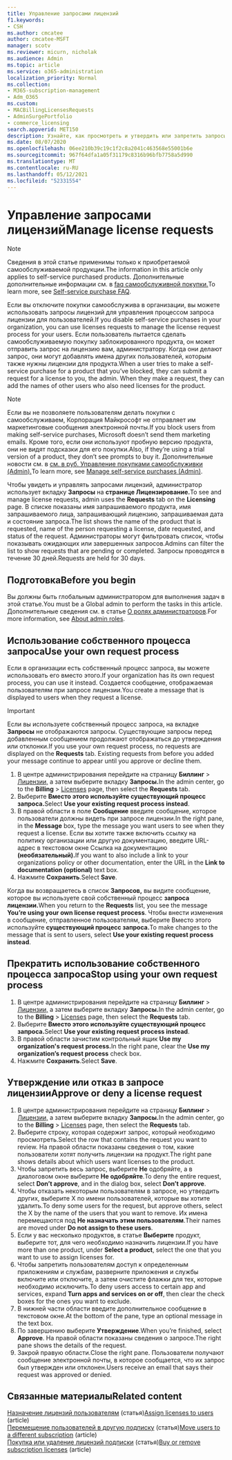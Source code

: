```yaml
---
title: Управление запросами лицензий
f1.keywords:
- CSH
ms.author: cmcatee
author: cmcatee-MSFT
manager: scotv
ms.reviewer: micurn, nicholak
ms.audience: Admin
ms.topic: article
ms.service: o365-administration
localization_priority: Normal
ms.collection:
- M365-subscription-management
- Adm_O365
ms.custom:
- MACBillingLicensesRequests
- AdminSurgePortfolio
- commerce_licensing
search.appverid: MET150
description: Узнайте, как просмотреть и утвердить или запретить запросы лицензий от пользователей для Microsoft 365 подписки для бизнеса.
ms.date: 08/07/2020
ms.openlocfilehash: 06ee210b39c19c1f2c8a2041c463568e55001b6e
ms.sourcegitcommit: 967f64dfa1a05f31179c8316b96bfb7758a5d990
ms.translationtype: MT
ms.contentlocale: ru-RU
ms.lasthandoff: 05/12/2021
ms.locfileid: "52331554"
---
```

# <a name="manage-license-requests"></a><span data-ttu-id="2f90d-103">Управление запросами лицензий</span><span class="sxs-lookup"><span data-stu-id="2f90d-103">Manage license requests</span></span>

> [!NOTE]
> <span data-ttu-id="2f90d-104">Сведения в этой статье применимы только к приобретаемой самообслуживаемой продукции.</span><span class="sxs-lookup"><span data-stu-id="2f90d-104">The information in this article only applies to self-service purchased products.</span></span> <span data-ttu-id="2f90d-105">Дополнительные дополнительные информации см. в [faq самообслуживной покупки.](../subscriptions/self-service-purchase-faq.md)</span><span class="sxs-lookup"><span data-stu-id="2f90d-105">To learn more, see [Self-service purchase FAQ](../subscriptions/self-service-purchase-faq.md).</span></span>

<span data-ttu-id="2f90d-106">Если вы отключите покупки самообслужива в организации, вы можете использовать запросы лицензий для управления процессом запроса лицензии для пользователей.</span><span class="sxs-lookup"><span data-stu-id="2f90d-106">If you disable self-service purchases in your organization, you can use licenses requests to manage the license request process for your users.</span></span> <span data-ttu-id="2f90d-107">Если пользователь пытается сделать самообслуживаемую покупку заблокированного продукта, он может отправить запрос на лицензию вам, администратору. Когда они делают запрос, они могут добавлять имена других пользователей, которым также нужны лицензии для продукта.</span><span class="sxs-lookup"><span data-stu-id="2f90d-107">When a user tries to make a self-service purchase for a product that you’ve blocked, they can submit a request for a license to you, the admin. When they make a request, they can add the names of other users who also need licenses for the product.</span></span>

> [!NOTE]
> <span data-ttu-id="2f90d-108">Если вы не позволяете пользователям делать покупки с самообслуживаем, Корпорация Майкрософт не отправляет им маркетинговые сообщения электронной почты.</span><span class="sxs-lookup"><span data-stu-id="2f90d-108">If you block users from making self-service purchases, Microsoft doesn’t send them marketing emails.</span></span> <span data-ttu-id="2f90d-109">Кроме того, если они используют пробную версию продукта, они не видят подсказки для его покупки.</span><span class="sxs-lookup"><span data-stu-id="2f90d-109">Also, if they’re using a trial version of a product, they don’t see prompts to buy it.</span></span> <span data-ttu-id="2f90d-110">Дополнительные новости см. в [см. в руб. Управление покупками самообслуживки (Admin).](../subscriptions/manage-self-service-purchases-admins.md)</span><span class="sxs-lookup"><span data-stu-id="2f90d-110">To learn more, see [Manage self-service purchases (Admin)](../subscriptions/manage-self-service-purchases-admins.md).</span></span>

<span data-ttu-id="2f90d-111">Чтобы увидеть и управлять запросами лицензий, администратор использует вкладку **Запросы** на **странице Лицензирование.**</span><span class="sxs-lookup"><span data-stu-id="2f90d-111">To see and manage license requests, admin uses the **Requests** tab on the **Licensing** page.</span></span> <span data-ttu-id="2f90d-112">В списке показаны имя запрашиваемого продукта, имя запрашиваемого лица, запрашивающий лицензию, запрашиваемая дата и состояние запроса.</span><span class="sxs-lookup"><span data-stu-id="2f90d-112">The list shows the name of the product that is requested, name of the person requesting a license, date requested, and status of the request.</span></span> <span data-ttu-id="2f90d-113">Администраторы могут фильтровать список, чтобы показывать ожидающих или завершенных запросов.</span><span class="sxs-lookup"><span data-stu-id="2f90d-113">Admins can filter the list to show requests that are pending or completed.</span></span> <span data-ttu-id="2f90d-114">Запросы проводятся в течение 30 дней.</span><span class="sxs-lookup"><span data-stu-id="2f90d-114">Requests are held for 30 days.</span></span>

## <a name="before-you-begin"></a><span data-ttu-id="2f90d-115">Подготовка</span><span class="sxs-lookup"><span data-stu-id="2f90d-115">Before you begin</span></span>

<span data-ttu-id="2f90d-116">Вы должны быть глобальным администратором для выполнения задач в этой статье.</span><span class="sxs-lookup"><span data-stu-id="2f90d-116">You must be a Global admin to perform the tasks in this article.</span></span> <span data-ttu-id="2f90d-117">Дополнительные сведения см. в статье [О ролях администраторов](../../admin/add-users/about-admin-roles.md).</span><span class="sxs-lookup"><span data-stu-id="2f90d-117">For more information, see [About admin roles](../../admin/add-users/about-admin-roles.md).</span></span>

## <a name="use-your-own-request-process"></a><span data-ttu-id="2f90d-118">Использование собственного процесса запроса</span><span class="sxs-lookup"><span data-stu-id="2f90d-118">Use your own request process</span></span>

<span data-ttu-id="2f90d-119">Если в организации есть собственный процесс запроса, вы можете использовать его вместо этого.</span><span class="sxs-lookup"><span data-stu-id="2f90d-119">If your organization has its own request process, you can use it instead.</span></span> <span data-ttu-id="2f90d-120">Создается сообщение, отображаемая пользователям при запросе лицензии.</span><span class="sxs-lookup"><span data-stu-id="2f90d-120">You create a message that is displayed to users when they request a license.</span></span>

> [!IMPORTANT]
> <span data-ttu-id="2f90d-121">Если вы используете собственный процесс запроса, на вкладке **Запросы** не отображаются запросы. Существующие запросы перед добавленным сообщением продолжают отображаться до утверждения или отклонки.</span><span class="sxs-lookup"><span data-stu-id="2f90d-121">If you use your own request process, no requests are displayed on the **Requests** tab. Existing requests from before you added your message continue to appear until you approve or decline them.</span></span>

1. <span data-ttu-id="2f90d-122">В центре администрирования перейдите на страницу **Биллинг**  >  <a href="https://go.microsoft.com/fwlink/p/?linkid=842264" target="_blank">Лицензии,</a> а затем выберите вкладку **Запросы.**</span><span class="sxs-lookup"><span data-stu-id="2f90d-122">In the admin center, go to the **Billing** > <a href="https://go.microsoft.com/fwlink/p/?linkid=842264" target="_blank">Licenses</a> page, then select the **Requests** tab.</span></span>
2. <span data-ttu-id="2f90d-123">Выберите **Вместо этого используйте существующий процесс запроса.**</span><span class="sxs-lookup"><span data-stu-id="2f90d-123">Select **Use your existing request process instead**.</span></span>
3. <span data-ttu-id="2f90d-124">В правой области в поле **Сообщение** введите сообщение, которое пользователи должны видеть при запросе лицензии.</span><span class="sxs-lookup"><span data-stu-id="2f90d-124">In the right pane, in the **Message** box, type the message you want users to see when they request a license.</span></span> <span data-ttu-id="2f90d-125">Если вы хотите также включить ссылку на политику организации или другую документацию, введите URL-адрес в текстовом окне Ссылка на документацию **(необязательный).**</span><span class="sxs-lookup"><span data-stu-id="2f90d-125">If you want to also include a link to your organizations policy or other documentation, enter the URL in the **Link to documentation (optional)** text box.</span></span>
4. <span data-ttu-id="2f90d-126">Нажмите **Сохранить**.</span><span class="sxs-lookup"><span data-stu-id="2f90d-126">Select **Save**.</span></span>

<span data-ttu-id="2f90d-127">Когда вы возвращаетесь в список **Запросов,** вы видите сообщение, которое вы используете свой собственный процесс **запроса лицензии.**</span><span class="sxs-lookup"><span data-stu-id="2f90d-127">When you return to the **Requests** list, you see the message **You’re using your own license request process**.</span></span> <span data-ttu-id="2f90d-128">Чтобы внести изменения в сообщение, отправленное пользователям, выберите Вместо этого используйте **существующий процесс запроса.**</span><span class="sxs-lookup"><span data-stu-id="2f90d-128">To make changes to the message that is sent to users, select **Use your existing request process instead**.</span></span>

## <a name="stop-using-your-own-request-process"></a><span data-ttu-id="2f90d-129">Прекратить использование собственного процесса запроса</span><span class="sxs-lookup"><span data-stu-id="2f90d-129">Stop using your own request process</span></span>

1. <span data-ttu-id="2f90d-130">В центре администрирования перейдите на страницу **Биллинг**  >  <a href="https://go.microsoft.com/fwlink/p/?linkid=842264" target="_blank">Лицензии,</a> а затем выберите вкладку **Запросы.**</span><span class="sxs-lookup"><span data-stu-id="2f90d-130">In the admin center, go to the **Billing** > <a href="https://go.microsoft.com/fwlink/p/?linkid=842264" target="_blank">Licenses</a> page, then select the **Requests** tab.</span></span>
2. <span data-ttu-id="2f90d-131">Выберите **Вместо этого используйте существующий процесс запроса.**</span><span class="sxs-lookup"><span data-stu-id="2f90d-131">Select **Use your existing request process instead**.</span></span>
3. <span data-ttu-id="2f90d-132">В правой области зачистим контрольный ящик **Use my organization's request process.**</span><span class="sxs-lookup"><span data-stu-id="2f90d-132">In the right pane, clear the **Use my organization’s request process** check box.</span></span>
4. <span data-ttu-id="2f90d-133">Нажмите **Сохранить**.</span><span class="sxs-lookup"><span data-stu-id="2f90d-133">Select **Save**.</span></span>

## <a name="approve-or-deny-a-license-request"></a><span data-ttu-id="2f90d-134">Утверждение или отказ в запросе лицензии</span><span class="sxs-lookup"><span data-stu-id="2f90d-134">Approve or deny a license request</span></span>

1. <span data-ttu-id="2f90d-135">В центре администрирования перейдите на страницу **Биллинг**  >  <a href="https://go.microsoft.com/fwlink/p/?linkid=842264" target="_blank">Лицензии,</a> а затем выберите вкладку **Запросы.**</span><span class="sxs-lookup"><span data-stu-id="2f90d-135">In the admin center, go to the **Billing** > <a href="https://go.microsoft.com/fwlink/p/?linkid=842264" target="_blank">Licenses</a> page, then select the **Requests** tab.</span></span>
2. <span data-ttu-id="2f90d-136">Выберите строку, которая содержит запрос, который необходимо просмотреть.</span><span class="sxs-lookup"><span data-stu-id="2f90d-136">Select the row that contains the request you want to review.</span></span> <span data-ttu-id="2f90d-137">На правой области показаны сведения о том, какие пользователи хотят получить лицензии на продукт.</span><span class="sxs-lookup"><span data-stu-id="2f90d-137">The right pane shows details about which users want licenses to the product.</span></span>
3. <span data-ttu-id="2f90d-138">Чтобы запретить весь запрос, выберите **Не** одобряйте, а в диалоговом окне выберите **Не одобряйте**.</span><span class="sxs-lookup"><span data-stu-id="2f90d-138">To deny the entire request, select **Don’t approve**, and in the dialog box, select **Don’t approve**.</span></span>
4. <span data-ttu-id="2f90d-139">Чтобы отказать некоторым пользователям в запросе, но утвердить других, выберите X по имени пользователей, которые вы хотите удалить.</span><span class="sxs-lookup"><span data-stu-id="2f90d-139">To deny some users for the request, but approve others, select the X by the name of the users that you want to remove.</span></span> <span data-ttu-id="2f90d-140">Их имена перемещаются под **Не назначать этим пользователям**.</span><span class="sxs-lookup"><span data-stu-id="2f90d-140">Their names are moved under **Do not assign to these users**.</span></span>
5. <span data-ttu-id="2f90d-141">Если у вас несколько продуктов, в статье **Выберите** продукт, выберите тот, для чего необходимо назначить лицензии.</span><span class="sxs-lookup"><span data-stu-id="2f90d-141">If you have more than one product, under **Select a product**, select the one that you want to use to assign licenses for.</span></span>
6. <span data-ttu-id="2f90d-142">Чтобы запретить пользователям доступ к определенным приложениям и службам, разверните приложения и службы включите или отключите, а затем очистите флажки для тех, которые необходимо исключить.</span><span class="sxs-lookup"><span data-stu-id="2f90d-142">To deny users access to certain app and services, expand **Turn apps and services on or off**, then clear the check boxes for the ones you want to exclude.</span></span>
7. <span data-ttu-id="2f90d-143">В нижней части области введите дополнительное сообщение в текстовом окне.</span><span class="sxs-lookup"><span data-stu-id="2f90d-143">At the bottom of the pane, type an optional message in the text box.</span></span>
8. <span data-ttu-id="2f90d-144">По завершению выберите **Утверждение**.</span><span class="sxs-lookup"><span data-stu-id="2f90d-144">When you’re finished, select **Approve**.</span></span> <span data-ttu-id="2f90d-145">На правой области показаны сведения о запросе.</span><span class="sxs-lookup"><span data-stu-id="2f90d-145">The right pane shows the details of the request.</span></span>
9. <span data-ttu-id="2f90d-146">Закрой правую области.</span><span class="sxs-lookup"><span data-stu-id="2f90d-146">Close the right pane.</span></span>
    <span data-ttu-id="2f90d-147">Пользователи получают сообщение электронной почты, в которое сообщается, что их запрос был утвержден или отклонен.</span><span class="sxs-lookup"><span data-stu-id="2f90d-147">Users receive an email that says their request was approved or denied.</span></span>

## <a name="related-content"></a><span data-ttu-id="2f90d-148">Связанные материалы</span><span class="sxs-lookup"><span data-stu-id="2f90d-148">Related content</span></span>

<span data-ttu-id="2f90d-149">[Назначение лицензий пользователям](../../admin/manage/assign-licenses-to-users.md) (статья)</span><span class="sxs-lookup"><span data-stu-id="2f90d-149">[Assign licenses to users](../../admin/manage/assign-licenses-to-users.md) (article)</span></span>\
<span data-ttu-id="2f90d-150">[Перемещение пользователей в другую подписку](../subscriptions/move-users-different-subscription.md) (статья)</span><span class="sxs-lookup"><span data-stu-id="2f90d-150">[Move users to a different subscription](../subscriptions/move-users-different-subscription.md) (article)</span></span>\
<span data-ttu-id="2f90d-151">[Покупка или удаление лицензий подписки](buy-licenses.md) (статья)</span><span class="sxs-lookup"><span data-stu-id="2f90d-151">[Buy or remove subscription licenses](buy-licenses.md) (article)</span></span>
